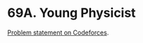 # 69A. Young Physicist

[Problem statement on Codeforces](https://codeforces.com/problemset/problem/69/A?locale=en).
